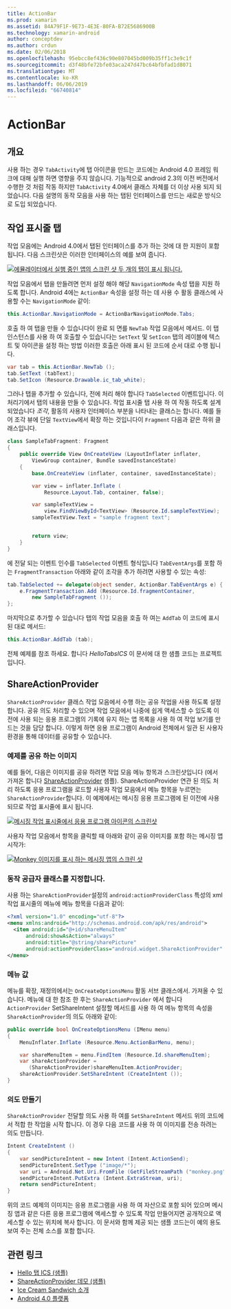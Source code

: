 ```yaml
---
title: ActionBar
ms.prod: xamarin
ms.assetid: 84A79F1F-9E73-4E3E-80FA-B72E5686900B
ms.technology: xamarin-android
author: conceptdev
ms.author: crdun
ms.date: 02/06/2018
ms.openlocfilehash: 95ebcc8ef436c90e807045bd009b35ff1c3e9c1f
ms.sourcegitcommit: d3f48bfe72bfe03aca247d47bc64bfbfad1d8071
ms.translationtype: MT
ms.contentlocale: ko-KR
ms.lasthandoff: 06/06/2019
ms.locfileid: "66740814"
---
```

# <a name="actionbar"></a>ActionBar


## <a name="overview"></a>개요

사용 하는 경우 `TabActivity`에 탭 아이콘을 만드는 코드에는 Android 4.0 프레임 워크에 대해 실행 하면 영향을 주지 않습니다. 기능적으로 android 2.3의 이전 버전에서 수행한 것 처럼 작동 하지만 `TabActivity` 4.0에서 클래스 자체를 더 이상 사용 되지 되었습니다. 다음 설명의 동작 모음을 사용 하는 탭된 인터페이스를 만드는 새로운 방식으로 도입 되었습니다.


## <a name="action-bar-tabs"></a>작업 표시줄 탭

작업 모음에는 Android 4.0에서 탭된 인터페이스를 추가 하는 것에 대 한 지원이 포함 됩니다.
다음 스크린샷은 이러한 인터페이스의 예를 보여 줍니다.

[![에뮬레이터에서 실행 중인 앱의 스크린 샷 두 개의 탭이 표시 됩니다.](action-bar-images/25-actionbartabs.png)](action-bar-images/25-actionbartabs.png#lightbox)

작업 모음에서 탭을 만들려면 먼저 설정 해야 해당 `NavigationMode` 속성 탭을 지원 하도록 합니다. Android 4에는 `ActionBar` 속성을 설정 하는 데 사용 수 활동 클래스에 사용할 수는 `NavigationMode` 같이:

```csharp
this.ActionBar.NavigationMode = ActionBarNavigationMode.Tabs;
```

호출 하 여 탭을 만들 수 있습니다이 완료 되 면를 `NewTab` 작업 모음에서 메서드. 이 탭 인스턴스를 사용 하 여 호출할 수 있습니다는 `SetText` 및 `SetIcon` 탭의 레이블에 텍스트 및 아이콘을 설정 하는 방법 이러한 호출은 아래 표시 된 코드에 순서 대로 수행 됩니다.

```csharp
var tab = this.ActionBar.NewTab ();
tab.SetText (tabText);
tab.SetIcon (Resource.Drawable.ic_tab_white);
```

그러나 탭을 추가할 수 있습니다, 전에 처리 해야 합니다 `TabSelected` 이벤트입니다. 이 처리기에서 탭의 내용을 만들 수 있습니다. 작업 표시줄 탭 사용 하 여 작동 하도록 설계 되었습니다 *조각*, 활동의 사용자 인터페이스 부분을 나타내는 클래스는 합니다. 예를 들어 조각 뷰에 단일 `TextView`에서 확장 하는 것입니다이 `Fragment` 다음과 같은 하위 클래스입니다.

```csharp
class SampleTabFragment: Fragment
{           
    public override View OnCreateView (LayoutInflater inflater,
        ViewGroup container, Bundle savedInstanceState)
    {
        base.OnCreateView (inflater, container, savedInstanceState);

        var view = inflater.Inflate (
            Resource.Layout.Tab, container, false);

        var sampleTextView =
            view.FindViewById<TextView> (Resource.Id.sampleTextView);            
        sampleTextView.Text = "sample fragment text";


        return view;
    }
}
```

에 전달 되는 이벤트 인수를 `TabSelected` 이벤트 형식입니다 `TabEventArgs`를 포함 하는 `FragmentTransaction` 아래와 같이 조각을 추가 하려면 사용할 수 있는 속성:

```csharp
tab.TabSelected += delegate(object sender, ActionBar.TabEventArgs e) {             
    e.FragmentTransaction.Add (Resource.Id.fragmentContainer,
        new SampleTabFragment ());
};
```

마지막으로 추가할 수 있습니다 탭의 작업 모음을 호출 하 여는 `AddTab` 이 코드에 표시 된 대로 메서드:

```csharp
this.ActionBar.AddTab (tab);
```

전체 예제를 참조 하세요. 합니다 *HelloTabsICS* 이 문서에 대 한 샘플 코드는 프로젝트입니다.


## <a name="shareactionprovider"></a>ShareActionProvider

`ShareActionProvider` 클래스 작업 모음에서 수행 하는 공유 작업을 사용 하도록 설정 합니다. 공유 의도 처리할 수 있으며 작업 모음에서 나중에 쉽게 액세스할 수 있도록 이전에 사용 되는 응용 프로그램의 기록에 유지 하는 앱 목록을 사용 하 여 작업 보기를 만드는 것을 담당 합니다. 이렇게 하면 응용 프로그램이 Android 전체에서 일관 된 사용자 환경을 통해 데이터를 공유할 수 있습니다.


### <a name="image-sharing-example"></a>예제를 공유 하는 이미지

예를 들어, 다음은 이미지를 공유 하려면 작업 모음 메뉴 항목과 스크린샷입니다 (에서 가져온 합니다 [ShareActionProvider](https://developer.xamarin.com/samples/monodroid/ShareActionProviderDemo/) 샘플). ShareActionProvider 연관 된 의도 처리 하도록 응용 프로그램을 로드할 사용자 작업 모음에서 메뉴 항목을 누르면는 `ShareActionProvider`합니다. 이 예제에서는 메시징 응용 프로그램에 된 이전에 사용 되므로 작업 표시줄에 표시 됩니다.

[![메시징 작업 표시줄에서 응용 프로그램 아이콘의 스크린샷](action-bar-images/09-shareactionprovider.png)](action-bar-images/09-shareactionprovider.png#lightbox)


사용자 작업 모음에서 항목을 클릭할 때 아래와 같이 공유 이미지를 포함 하는 메시징 앱 시작가:

[![Monkey 이미지를 표시 하는 메시징 앱의 스크린 샷](action-bar-images/10-messagewithimage.png)](action-bar-images/10-messagewithimage.png#lightbox)


### <a name="specifying-the-action-provider-class"></a>동작 공급자 클래스를 지정합니다.

사용 하는 `ShareActionProvider`설정의 `android:actionProviderClass` 특성의 xml 작업 표시줄의 메뉴에 메뉴 항목을 다음과 같이:

```xml
<?xml version="1.0" encoding="utf-8"?>
<menu xmlns:android="http://schemas.android.com/apk/res/android">
  <item android:id="@+id/shareMenuItem"
      android:showAsAction="always"
      android:title="@string/sharePicture"
      android:actionProviderClass="android.widget.ShareActionProvider" />
</menu>
```


### <a name="inflating-the-menu"></a>메뉴 값

메뉴를 확장, 재정의에서는 `OnCreateOptionsMenu` 활동 서브 클래스에서. 가져올 수 있습니다. 메뉴에 대 한 참조 한 후는 `ShareActionProvider` 에서 합니다 `ActionProvider` SetShareIntent 설정할 메서드를 사용 하 여 메뉴 항목의 속성을 `ShareActionProvider`의 의도 아래와 같이:

```csharp
public override bool OnCreateOptionsMenu (IMenu menu)
{
    MenuInflater.Inflate (Resource.Menu.ActionBarMenu, menu);       

    var shareMenuItem = menu.FindItem (Resource.Id.shareMenuItem);           
    var shareActionProvider =
       (ShareActionProvider)shareMenuItem.ActionProvider;
    shareActionProvider.SetShareIntent (CreateIntent ());
}
```


### <a name="creating-the-intent"></a>의도 만들기

`ShareActionProvider` 전달할 의도 사용 하 여를 `SetShareIntent` 메서드 위의 코드에서 적합 한 작업을 시작 합니다. 이 경우 다음 코드를 사용 하 여 이미지를 전송 하려는 의도 만듭니다.

```csharp
Intent CreateIntent ()
{  
    var sendPictureIntent = new Intent (Intent.ActionSend);
    sendPictureIntent.SetType ("image/*");
    var uri = Android.Net.Uri.FromFile (GetFileStreamPath ("monkey.png"));          
    sendPictureIntent.PutExtra (Intent.ExtraStream, uri);
    return sendPictureIntent;
}
```

위의 코드 예제의 이미지는 응용 프로그램을 사용 하 여 자산으로 포함 되어 있으며 메시징 앱과 같은 다른 응용 프로그램에 액세스할 수 있도록 작업 만들어지면 공개적으로 액세스할 수 있는 위치에 복사 합니다. 이 문서와 함께 제공 되는 샘플 코드는이 예의 용도 보여 주는 전체 소스를 포함 합니다.



## <a name="related-links"></a>관련 링크

- [Hello 탭 ICS (샘플)](https://developer.xamarin.com/samples/monodroid/HelloTabsICS/)
- [ShareActionProvider 데모 (샘플)](https://developer.xamarin.com/samples/monodroid/ShareActionProviderDemo/)
- [Ice Cream Sandwich 소개](http://www.android.com/about/ice-cream-sandwich/)
- [Android 4.0 플랫폼](https://developer.android.com/sdk/android-4.0.html)
